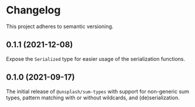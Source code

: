 # Changelog

This project adheres to semantic versioning.

## 0.1.1 (2021-12-08)

Expose the `Serialized` type for easier usage of the serialization functions.

## 0.1.0 (2021-09-17)

The initial release of `@unsplash/sum-types` with support for non-generic sum types, pattern matching with or without wildcards, and (de)serialization.
